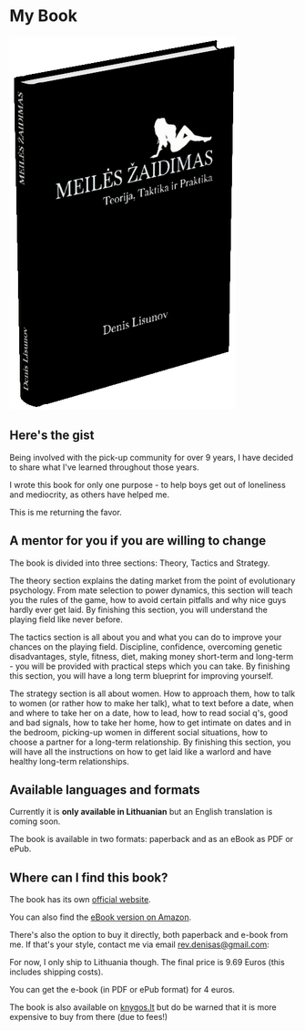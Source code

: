 # My Book

![Front cover](/static/images/cover.png)

## Here's the gist

Being involved with the pick-up community for over 9 years,
I have decided to share what I've learned throughout those years.

I wrote this book for only one purpose - to help boys get out of loneliness and mediocrity, as others have
helped me.

This is me returning the favor.

## A mentor for you if you are willing to change

The book is divided into three sections: Theory, Tactics and Strategy.

The theory section explains the dating market from the point of evolutionary psychology.
From mate selection to power dynamics, this section will teach you the rules of the game,
how to avoid certain pitfalls and why nice guys hardly ever get laid.
By finishing this section, you will understand the playing field like never before.

The tactics section is all about you and what you can do to improve your chances on the playing field. 
Discipline, confidence, overcoming genetic disadvantages, style, fitness, diet, making money short-term and long-term - you will be provided with practical steps which you can take. 
By finishing this section, you will have a long term blueprint for improving yourself.

The strategy section is all about women. How to approach them, how to talk to women (or rather 
how to make her talk), what to text before a date, when and where to take her on a date, how to lead, 
how to read social q's, good and bad signals,
how to take her home, how to get intimate on dates and in the bedroom, picking-up women in different social situations, how to choose a partner for a long-term relationship.
By finishing this section, you will have all the instructions on how to get laid like a warlord and have healthy long-term relationships.

## Available languages and formats

Currently it is **only available in Lithuanian** but an English translation is coming soon. 

The book is available in two formats: paperback and as an eBook as PDF or ePub.

## Where can I find this book?

The book has its own [official website](https://meileszaidimas.lt).

You can also find the [eBook version on Amazon](https://www.amazon.de/-/en/Denis-Lisunov-ebook/dp/B0BC1BTLCK).

There's also the option to buy it directly, both paperback and e-book from me. If that's your style, contact me via email [rev.denisas@gmail.com](mailto:rev.denisas@gmail.com):

For now, I only ship to Lithuania though. The final price is 9.69 Euros (this includes shipping costs).

You can get the e-book (in PDF or ePub format) for 4 euros.

The book is also available on [knygos.lt](https://www.knygos.lt/lt/knygos/meiles-zaidimas--teorija--taktika-ir-praktika/) but do be warned that it is more expensive to buy from there (due to fees!)
